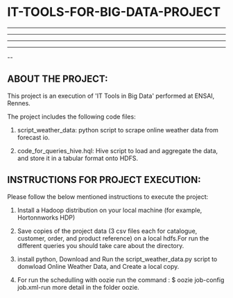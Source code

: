 # IT-TOOLS-FOR-BIG-DATA-PROJECT


-----------------------------------
---
-----------------------------------------------
---------------------------
--
## ABOUT THE PROJECT:


This project is an execution of 'IT Tools in Big Data' performed at ENSAI, Rennes.

The project includes the following code files:


1. script_weather_data: python script to scrape online weather data from forecast io.

2. code_for_queries_hive.hql: Hive script to load and aggregate the data, and store it in a tabular format onto HDFS.





## INSTRUCTIONS FOR PROJECT EXECUTION:


Please follow the below mentioned instructions to execute the project:


1. Install a Hadoop distribution on your local machine (for example, Hortonnworks HDP)

2. Save copies of the project data (3 csv files each for catalogue, customer, order, and product reference) on a local hdfs.For run the different queries you should take care about the directory.

3. install python, Download and Run the script_weather_data.py script to donwload Online Weather Data, and Create a local copy.

4. For run the schedulling with oozie run the command : $ oozie job-config job.xml-run
   more detail in the folder oozie.
